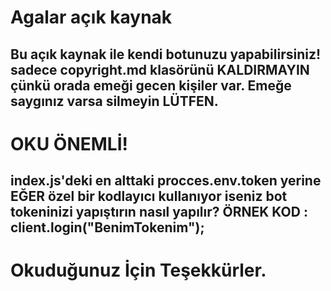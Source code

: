 # Agalar açık kaynak
## Bu açık kaynak ile kendi botunuzu yapabilirsiniz! sadece copyright.md klasörünü KALDIRMAYIN çünkü orada emeği gecen kişiler var. Emeğe saygınız varsa silmeyin LÜTFEN.
# OKU ÖNEMLİ!
## index.js'deki en alttaki procces.env.token yerine EĞER özel bir kodlayıcı kullanıyor iseniz bot tokeninizi yapıştırın nasıl yapılır? ÖRNEK KOD : client.login("BenimTokenim");
# Okuduğunuz İçin Teşekkürler.
